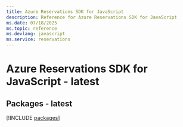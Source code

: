 ```yaml
---
title: Azure Reservations SDK for JavaScript
description: Reference for Azure Reservations SDK for JavaScript
ms.date: 07/18/2025
ms.topic: reference
ms.devlang: javascript
ms.service: reservations
---
```

# Azure Reservations SDK for JavaScript - latest
## Packages - latest
[!INCLUDE [packages](reservations-index.md)]